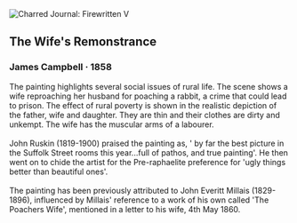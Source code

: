 <div class="artwork-of-the-day">
  <div class="container">
    <div class="img-wrapper">
      <img
        src="https://uploads5.wikiart.org/images/james-campbell/the-wife-s-remonstrance-1858.jpg!Large.jpg"
        alt="Charred Journal: Firewritten V" />
    </div>
    <div class="artwork-detail">
      <div class="artwork-origin"> 
        <h2 class="artwork-name">The Wife's Remonstrance</h2>
        <h3 class="artist">
          James Campbell
                    ·  1858
        </h3>
      </div>
      <p class="description">
        <span class="artwork-description-text ng-binding" ng-bind-html="viewModel.ArtworkOfTheDay.Description | unsafe">The painting highlights several social issues of rural life. The scene shows a wife reproaching her husband for poaching a rabbit, a crime that could lead to prison. The effect of rural poverty is shown in the realistic depiction of the father, wife and daughter. They are thin and their clothes are dirty and unkempt. The wife has the muscular arms of a labourer.
<br>
<br>John Ruskin (1819-1900) praised the painting as, ' by far the best picture in the Suffolk Street rooms this year...full of pathos, and true painting'. He then went on to chide the artist for the Pre-raphaelite preference for 'ugly things better than beautiful ones'.
<br>
<br>The painting has been previously attributed to John Everitt Millais (1829-1896), influenced by Millais' reference to a work of his own called 'The Poachers Wife', mentioned in a letter to his wife, 4th May 1860.</span>
                        <div class="text-shadow-container" ng-show="showShadow" style=""></div>
      </p>
    </div>
  </div>

</div>
